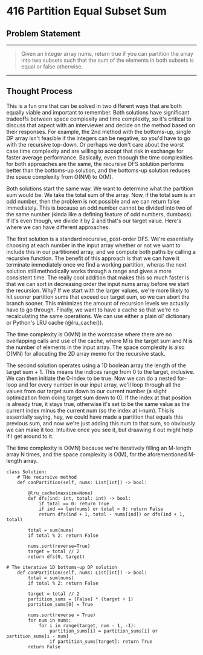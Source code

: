 # 416 Partition Equal Subset Sum

## Problem Statement
---
> Given an integer array nums, return true if you can partition the array into two subsets such that the sum of the elements in both subsets is equal or false otherwise.
---

## Thought Process

This is a fun one that can be solved in two different ways that are both equally viable and important to remember. Both solutions have significant tradeoffs between space complexity and time complexity, so it's critical to discuss that aspect with an interviewer and decide on the method based on their responses. For example, the 2nd method with the bottoms-up, single DP array isn't feasible if the integers can be negative, so you'd have to go with the recursive top-down. Or perhaps we don't care about the worst case time complexity and are willing to accept that risk in exchange for faster average performance. Basically, even thoough the time complexities for both approaches are the same, the recursive DFS solution performs better than the bottoms-up solution, and the bottoms-up solution reduces the space complexity from O(NM) to O(M).

Both solutions start the same way. We want to determine what the partition sum would be. We take the total sum of the array. Now, if the total sum is an odd number, then the problem is not possible and we can return false immediately. This is because an odd number cannot be divided into two of the same number (kinda like a defining feature of odd numbers, dumbass). If it's even though, we divide it by 2 and that's our target value. Here's where we can have different approaches.

The first solution is a standard recursive, post-order DFS. We're essentially choosing at each number in the input array whether or not we want to include this in our partitioned array, and we compute both paths by calling a recursive function. The benefit of this approach is that we can have it terminate immediately once we find a working partition, wheras the next solution still methodically works through a range and gives a more consistent time. The really cool addition that makes this so much faster is that we can sort in decreasing order the input nums array before we start the recursion. Why? If we start with the larger values, we're more likely to hit sooner partition sums that exceed our target sum, so we can abort the branch sooner. This minimizes the amount of recursion levels we actually have to go through. Finally, we want to have a cache so that we're no recalculating the same operations. We can use either a plain ol' dictionary or Python's LRU cache (@lru_cache()). 

The time complexity is O(MN) in the worstcase where there are no overlapping calls and use of the cache, where M is the target sum and N is the number of elements in the input array. The space complexity is also O(MN) for allocating the 2D array memo for the recursive stack.

The second solution operates using a 1D boolean array the length of the target sum + 1. This means the indices range from 0 to the target, inclusive. We can then initiate the 0-index to be true. Now we can do a nested for-loop and for every number in our input array, we'll loop through all the values from our target sum down to our current number (a slight optimization from doing target sum down to 0). If the index at that position is already true, it stays true, otherwise it's set to be the same value as the current index minus the current num (so the index at i-num). This is essentially saying, hey, we could have made a partition that equals this previous sum, and now we're just adding this num to that sum, so obviously we can make it too. Intuitive once you see it, but draawing it out might help if I get around to it. 

The time complexity is O(MN) because we're iteratively filling an M-length array N times, and the space complexity is O(M), for the aforementioned M-length array.

```
class Solution:
    # THe recursive method
    def canPartition(self, nums: List[int]) -> bool:

        @lru_cache(maxsize=None)
        def dfs(ind: int, total: int) -> bool:
            if total == 0: return True
            if ind == len(nums) or total < 0: return False
            return dfs(ind + 1, total - nums[ind]) or dfs(ind + 1, total)
        
        total = sum(nums)
        if total % 2: return False

        nums.sort(reverse=True)
        target = total // 2
        return dfs(0, target)

# The iterative 1D bottoms-up DP solution
    def canPartition(self, nums: List[int]) -> bool:
        total = sum(nums)
        if total % 2: return False

        target = total // 2
        partition_sums = [False] * (target + 1)
        partition_sums[0] = True

        nums.sort(reverse = True)
        for num in nums:
            for i in range(target, num - 1, -1):
                partition_sums[i] = partition_sums[i] or partition_sums[i - num]
                if partition_sums[target]: return True
        return False
```
